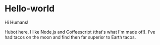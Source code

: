 # Hello-world

Hi Humans!

Hubot here, I like Node.js and Coffeescript (that's what I'm made of!).
I've had tacos on the moon and find then far superior to Earth tacos.
